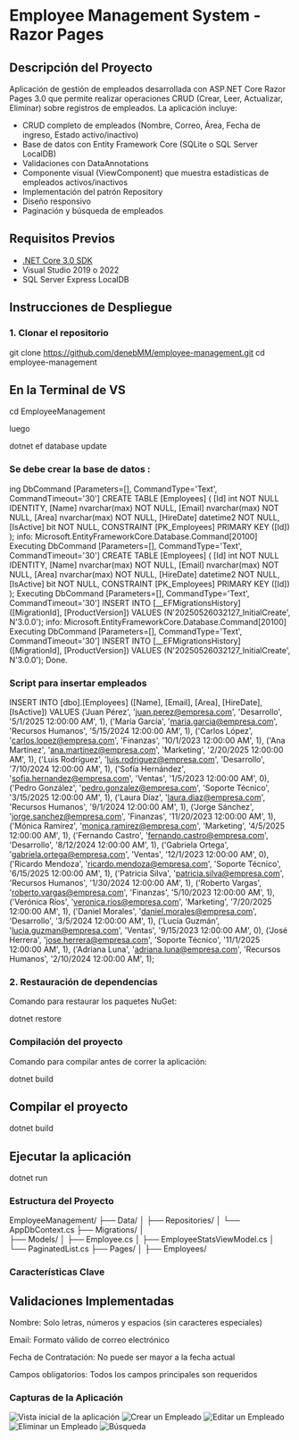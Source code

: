 # Employee Management System - Razor Pages

## Descripción del Proyecto

Aplicación de gestión de empleados desarrollada con ASP.NET Core Razor Pages 3.0 que permite realizar operaciones CRUD (Crear, Leer, Actualizar, Eliminar) sobre registros de empleados. La aplicación incluye:

- CRUD completo de empleados (Nombre, Correo, Área, Fecha de ingreso, Estado activo/inactivo)
- Base de datos con Entity Framework Core (SQLite o SQL Server LocalDB)
- Validaciones con DataAnnotations
- Componente visual (ViewComponent) que muestra estadísticas de empleados activos/inactivos
- Implementación del patrón Repository
- Diseño responsivo
- Paginación y búsqueda de empleados

## Requisitos Previos

- [.NET Core 3.0 SDK](https://dotnet.microsoft.com/download/dotnet-core/3.0)
- Visual Studio 2019 o 2022
- SQL Server Express LocalDB 

## Instrucciones de Despliegue

### 1. Clonar el repositorio

git clone https://github.com/denebMM/employee-management.git
cd employee-management

## En la Terminal de VS
cd EmployeeManagement
  
  luego 

dotnet ef database update

### Se debe crear la base de datos :


ing DbCommand [Parameters=[], CommandType='Text', CommandTimeout='30']
CREATE TABLE [Employees] (
    [Id] int NOT NULL IDENTITY,
    [Name] nvarchar(max) NOT NULL,
    [Email] nvarchar(max) NOT NULL,
    [Area] nvarchar(max) NOT NULL,
    [HireDate] datetime2 NOT NULL,
    [IsActive] bit NOT NULL,
    CONSTRAINT [PK_Employees] PRIMARY KEY ([Id])
);
info: Microsoft.EntityFrameworkCore.Database.Command[20100]
      Executing DbCommand [Parameters=[], CommandType='Text', CommandTimeout='30']
      CREATE TABLE [Employees] (
          [Id] int NOT NULL IDENTITY,
          [Name] nvarchar(max) NOT NULL,
          [Email] nvarchar(max) NOT NULL,
          [Area] nvarchar(max) NOT NULL,
          [HireDate] datetime2 NOT NULL,
          [IsActive] bit NOT NULL,
          CONSTRAINT [PK_Employees] PRIMARY KEY ([Id])
      );
Executing DbCommand [Parameters=[], CommandType='Text', CommandTimeout='30']
INSERT INTO [__EFMigrationsHistory] ([MigrationId], [ProductVersion])
VALUES (N'20250526032127_InitialCreate', N'3.0.0');
info: Microsoft.EntityFrameworkCore.Database.Command[20100]
      Executing DbCommand [Parameters=[], CommandType='Text', CommandTimeout='30']
      INSERT INTO [__EFMigrationsHistory] ([MigrationId], [ProductVersion])
      VALUES (N'20250526032127_InitialCreate', N'3.0.0');
Done.


### Script para insertar empleados



INSERT INTO [dbo].[Employees] ([Name], [Email], [Area], [HireDate], [IsActive])
VALUES
('Juan Pérez', 'juan.perez@empresa.com', 'Desarrollo', '5/1/2025 12:00:00 AM', 1),
('María García', 'maria.garcia@empresa.com', 'Recursos Humanos', '5/15/2024 12:00:00 AM', 1),
('Carlos López', 'carlos.lopez@empresa.com', 'Finanzas', '10/1/2023 12:00:00 AM', 1),
('Ana Martínez', 'ana.martinez@empresa.com', 'Marketing', '2/20/2025 12:00:00 AM', 1),
('Luis Rodríguez', 'luis.rodriguez@empresa.com', 'Desarrollo', '7/10/2024 12:00:00 AM', 1),
('Sofía Hernández', 'sofia.hernandez@empresa.com', 'Ventas', '1/5/2023 12:00:00 AM', 0),
('Pedro González', 'pedro.gonzalez@empresa.com', 'Soporte Técnico', '3/15/2025 12:00:00 AM', 1),
('Laura Díaz', 'laura.diaz@empresa.com', 'Recursos Humanos', '9/1/2024 12:00:00 AM', 1),
('Jorge Sánchez', 'jorge.sanchez@empresa.com', 'Finanzas', '11/20/2023 12:00:00 AM', 1),
('Mónica Ramírez', 'monica.ramirez@empresa.com', 'Marketing', '4/5/2025 12:00:00 AM', 1),
('Fernando Castro', 'fernando.castro@empresa.com', 'Desarrollo', '8/12/2024 12:00:00 AM', 1),
('Gabriela Ortega', 'gabriela.ortega@empresa.com', 'Ventas', '12/1/2023 12:00:00 AM', 0),
('Ricardo Mendoza', 'ricardo.mendoza@empresa.com', 'Soporte Técnico', '6/15/2025 12:00:00 AM', 1),
('Patricia Silva', 'patricia.silva@empresa.com', 'Recursos Humanos', '1/30/2024 12:00:00 AM', 1),
('Roberto Vargas', 'roberto.vargas@empresa.com', 'Finanzas', '5/10/2023 12:00:00 AM', 1),
('Verónica Ríos', 'veronica.rios@empresa.com', 'Marketing', '7/20/2025 12:00:00 AM', 1),
('Daniel Morales', 'daniel.morales@empresa.com', 'Desarrollo', '3/5/2024 12:00:00 AM', 1),
('Lucía Guzmán', 'lucia.guzman@empresa.com', 'Ventas', '9/15/2023 12:00:00 AM', 0),
('José Herrera', 'jose.herrera@empresa.com', 'Soporte Técnico', '11/1/2025 12:00:00 AM', 1),
('Adriana Luna', 'adriana.luna@empresa.com', 'Recursos Humanos', '2/10/2024 12:00:00 AM', 1);


### 2. Restauración de dependencias
Comando para restaurar los paquetes NuGet:

dotnet restore

### Compilación del proyecto
Comando para compilar antes de correr la aplicación:

dotnet build

## Compilar el proyecto

dotnet build

## Ejecutar la aplicación

dotnet run

### Estructura del Proyecto

EmployeeManagement/
├── Data/
│   ├── Repositories/
│   └── AppDbContext.cs
├── Migrations/
│   
├── Models/
│   ├── Employee.cs
│   ├── EmployeeStatsViewModel.cs
│   └── PaginatedList.cs
├── Pages/
│   ├── Employees/

### Características Clave

## Validaciones Implementadas

Nombre: Solo letras, números y espacios (sin caracteres especiales)

Email: Formato válido de correo electrónico

Fecha de Contratación: No puede ser mayor a la fecha actual

Campos obligatorios: Todos los campos principales son requeridos

### Capturas de la Aplicación

![Vista inicial de la aplicación](EmployeeManagement/assets/listaCompleta.png)
![Crear un Empleado](EmployeeManagement/assets/crear.png)
![Editar un Empleado](EmployeeManagement/assets/editar.png)
![Eliminar un Empleado](EmployeeManagement/assets/eliminar.png)
![Búsqueda](EmployeeManagement/assets/busqueda.png)